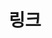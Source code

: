 ---
layout: "links"
searchHidden: true
title: "링크"
description: ""
url: "/links/"
summary: links
links:
  - title: "Blog"
    name: "link"
    url: "/"
  - title: "Github"
    name: "github"
    url: "https://github.com/qutrits"
  - title: "Telegram"
    name: "telegram"
    url: "https://t.me/qu_bits"
  - title: "Contact Me"
    name: "email"
    url: "mailto:terro21c@gmail.com"
  - name: ""
    url: ""
  - name: ""
    url: ""
  - name: ""
    url: ""
  - name: ""
    url: ""
  - name: ""
    url: ""
---